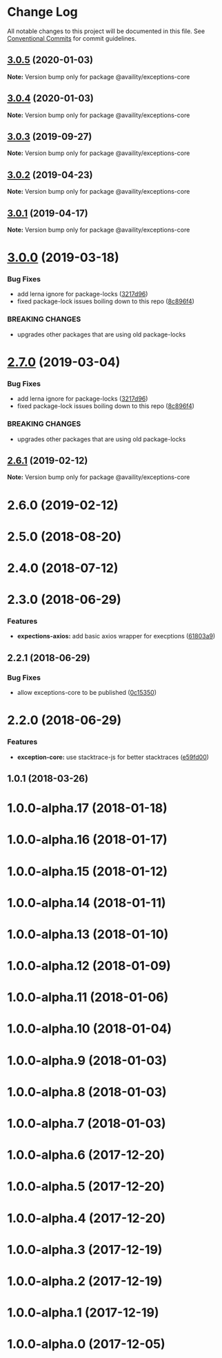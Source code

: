 # Change Log

All notable changes to this project will be documented in this file.
See [Conventional Commits](https://conventionalcommits.org) for commit guidelines.

## [3.0.5](https://github.com/Availity/sdk-js/compare/@availity/exceptions-core@3.0.4...@availity/exceptions-core@3.0.5) (2020-01-03)

**Note:** Version bump only for package @availity/exceptions-core





## [3.0.4](https://github.com/Availity/sdk-js/compare/@availity/exceptions-core@3.0.3...@availity/exceptions-core@3.0.4) (2020-01-03)

**Note:** Version bump only for package @availity/exceptions-core





## [3.0.3](https://github.com/Availity/sdk-js/compare/@availity/exceptions-core@3.0.2...@availity/exceptions-core@3.0.3) (2019-09-27)

**Note:** Version bump only for package @availity/exceptions-core





## [3.0.2](https://github.com/Availity/sdk-js/compare/@availity/exceptions-core@3.0.1...@availity/exceptions-core@3.0.2) (2019-04-23)

**Note:** Version bump only for package @availity/exceptions-core





## [3.0.1](https://github.com/Availity/sdk-js/compare/@availity/exceptions-core@3.0.0...@availity/exceptions-core@3.0.1) (2019-04-17)

**Note:** Version bump only for package @availity/exceptions-core





# [3.0.0](https://github.com/Availity/sdk-js/compare/@availity/exceptions-core@2.6.1...@availity/exceptions-core@3.0.0) (2019-03-18)


### Bug Fixes

* add lerna ignore for package-locks ([3217d96](https://github.com/Availity/sdk-js/commit/3217d96))
* fixed package-lock issues boiling down to this repo ([8c896f4](https://github.com/Availity/sdk-js/commit/8c896f4))


### BREAKING CHANGES

* upgrades other packages that are using old package-locks





# [2.7.0](https://github.com/Availity/sdk-js/compare/@availity/exceptions-core@2.6.1...@availity/exceptions-core@2.7.0) (2019-03-04)


### Bug Fixes

* add lerna ignore for package-locks ([3217d96](https://github.com/Availity/sdk-js/commit/3217d96))
* fixed package-lock issues boiling down to this repo ([8c896f4](https://github.com/Availity/sdk-js/commit/8c896f4))


### BREAKING CHANGES

* upgrades other packages that are using old package-locks





## [2.6.1](https://github.com/Availity/sdk-js/compare/@availity/exceptions-core@2.6.0...@availity/exceptions-core@2.6.1) (2019-02-12)

**Note:** Version bump only for package @availity/exceptions-core





# 2.6.0 (2019-02-12)



# 2.5.0 (2018-08-20)



# 2.4.0 (2018-07-12)



# 2.3.0 (2018-06-29)


### Features

* **expections-axios:** add basic axios wrapper for execptions ([61803a9](https://github.com/Availity/sdk-js/commit/61803a9))



## 2.2.1 (2018-06-29)


### Bug Fixes

* allow exceptions-core to be published ([0c15350](https://github.com/Availity/sdk-js/commit/0c15350))



# 2.2.0 (2018-06-29)


### Features

* **exception-core:** use stacktrace-js for better stacktraces ([e59fd00](https://github.com/Availity/sdk-js/commit/e59fd00))



## 1.0.1 (2018-03-26)



# 1.0.0-alpha.17 (2018-01-18)



# 1.0.0-alpha.16 (2018-01-17)



# 1.0.0-alpha.15 (2018-01-12)



# 1.0.0-alpha.14 (2018-01-11)



# 1.0.0-alpha.13 (2018-01-10)



# 1.0.0-alpha.12 (2018-01-09)



# 1.0.0-alpha.11 (2018-01-06)



# 1.0.0-alpha.10 (2018-01-04)



# 1.0.0-alpha.9 (2018-01-03)



# 1.0.0-alpha.8 (2018-01-03)



# 1.0.0-alpha.7 (2018-01-03)



# 1.0.0-alpha.6 (2017-12-20)



# 1.0.0-alpha.5 (2017-12-20)



# 1.0.0-alpha.4 (2017-12-20)



# 1.0.0-alpha.3 (2017-12-19)



# 1.0.0-alpha.2 (2017-12-19)



# 1.0.0-alpha.1 (2017-12-19)



# 1.0.0-alpha.0 (2017-12-05)
